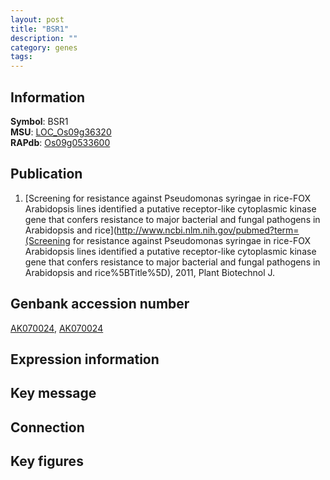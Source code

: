 ```yaml
---
layout: post
title: "BSR1"
description: ""
category: genes
tags: 
---
```


## Information
__Symbol__: BSR1  
__MSU__: [LOC_Os09g36320](http://rice.plantbiology.msu.edu/cgi-bin/ORF_infopage.cgi?orf=LOC_Os09g36320)  
__RAPdb__: [Os09g0533600](http://rapdb.dna.affrc.go.jp/viewer/gbrowse_details/irgsp1?name=Os09g0533600)  

## Publication
1. [Screening for resistance against Pseudomonas syringae in rice-FOX Arabidopsis lines identified a putative receptor-like cytoplasmic kinase gene that confers resistance to major bacterial and fungal pathogens in Arabidopsis and rice](http://www.ncbi.nlm.nih.gov/pubmed?term=(Screening for resistance against Pseudomonas syringae in rice-FOX Arabidopsis lines identified a putative receptor-like cytoplasmic kinase gene that confers resistance to major bacterial and fungal pathogens in Arabidopsis and rice%5BTitle%5D), 2011, Plant Biotechnol J.

## Genbank accession number
[AK070024](http://www.ncbi.nlm.nih.gov/nuccore/AK070024), [AK070024](http://www.ncbi.nlm.nih.gov/nuccore/AK070024)

## Expression information

## Key message

## Connection

## Key figures


